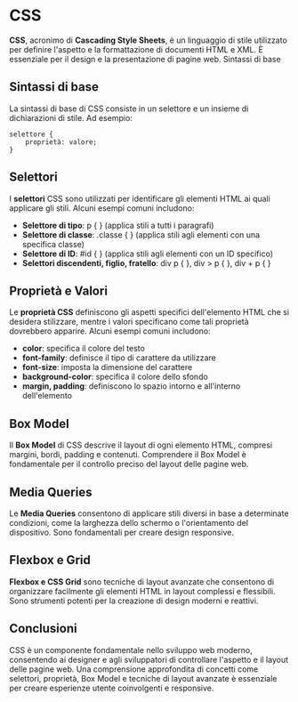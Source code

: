 # CSS

**CSS**, acronimo di **Cascading Style Sheets**, è un linguaggio di stile utilizzato per definire l'aspetto e la formattazione di documenti HTML e XML. È essenziale per il design e la presentazione di pagine web.
Sintassi di base

## Sintassi di base

La sintassi di base di CSS consiste in un selettore e un insieme di dichiarazioni di stile. Ad esempio:

```
selettore {
    proprietà: valore;
}

```

## Selettori

I **selettori** CSS sono utilizzati per identificare gli elementi HTML ai quali applicare gli stili. Alcuni esempi comuni includono:

- **Selettore di tipo**: p { } (applica stili a tutti i paragrafi)
- **Selettore di classe**: .classe { } (applica stili agli elementi con una specifica classe)
- **Selettore di ID**: #id { } (applica stili agli elementi con un ID specifico)
- **Selettori discendenti, figlio, fratello**: div p { }, div > p { }, div + p { }

## Proprietà e Valori

Le **proprietà CSS** definiscono gli aspetti specifici dell'elemento HTML che si desidera stilizzare, mentre i valori specificano come tali proprietà dovrebbero apparire. Alcuni esempi comuni includono:

- **color**: specifica il colore del testo
- **font-family**: definisce il tipo di carattere da utilizzare
- **font-size**: imposta la dimensione del carattere
- **background-color**: specifica il colore dello sfondo
- **margin, padding**: definiscono lo spazio intorno e all'interno dell'elemento

## Box Model

Il **Box Model** di CSS descrive il layout di ogni elemento HTML, compresi margini, bordi, padding e contenuti. Comprendere il Box Model è fondamentale per il controllo preciso del layout delle pagine web.


## Media Queries

Le **Media Queries** consentono di applicare stili diversi in base a determinate condizioni, come la larghezza dello schermo o l'orientamento del dispositivo. Sono fondamentali per creare design responsive.


## Flexbox e Grid

**Flexbox e CSS Grid** sono tecniche di layout avanzate che consentono di organizzare facilmente gli elementi HTML in layout complessi e flessibili. Sono strumenti potenti per la creazione di design moderni e reattivi.


## Conclusioni

CSS è un componente fondamentale nello sviluppo web moderno, consentendo ai designer e agli sviluppatori di controllare l'aspetto e il layout delle pagine web. Una comprensione approfondita di concetti come selettori, proprietà, Box Model e tecniche di layout avanzate è essenziale per creare esperienze utente coinvolgenti e responsive.